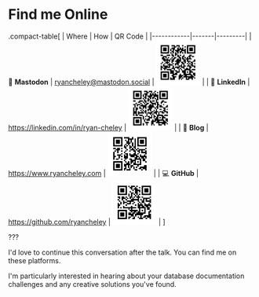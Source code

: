 # Find me Online

<!-- | 🐘 **Mastodon** | 💼 **LinkedIn** | 📝 **Blog** | 💻 **GitHub** |
|------------|-------|---------|---------|
| <img src="../images/mastodon-qr-code.png" width="100"> | <img src="../images/linkedin-qr-code.png" width="100"> |<img src="../images/website-qr-code.png" width="100"> | <img src="../images/github-qr-code.png" width="100"> |
|@<ryancheley@mastodon.social>|https://linkedin.com/in/ryan-cheley|https://www.ryancheley.com | https://github.com/ryancheley| -->

.compact-table[
| Where | How | QR Code |
|------------|-------|---------|
| 🐘 **Mastodon** | <ryancheley@mastodon.social> | <img src="../images/mastodon-qr-code.png" width="90"> |
| 💼 **LinkedIn** | https://linkedin.com/in/ryan-cheley | <img src="../images/linkedin-qr-code.png" width="90"> |
| 📝 **Blog** | https://www.ryancheley.com | <img src="../images/website-qr-code.png" width="90"> |
| 💻 **GitHub** | https://github.com/ryancheley | <img src="../images/github-qr-code.png" width="90"> |
]

???

I'd love to continue this conversation after the talk. You can find me on these platforms.

I'm particularly interested in hearing about your database documentation challenges and any creative solutions you've found.
